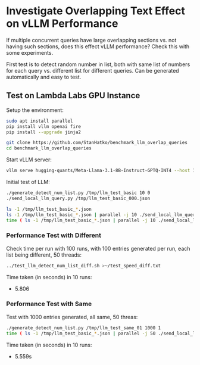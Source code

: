 # Investigate Overlapping Text Effect on vLLM Performance

If multiple concurrent queries have large overlapping sections vs. not having such sections,
does this effect vLLM performance? Check this with some experiments.

First test is to detect random number in list, both with same list of numbers for each query vs.
different list for different queries. Can be generated automatically and easy to test.


## Test on Lambda Labs GPU Instance

Setup the environment:

```bash
sudo apt install parallel
pip install vllm openai fire
pip install --upgrade jinja2

git clone https://github.com/StanHatko/benchmark_llm_overlap_queries
cd benchmark_llm_overlap_queries
```

Start vLLM server:

```bash
vllm serve hugging-quants/Meta-Llama-3.1-8B-Instruct-GPTQ-INT4 --host 127.0.0.1 --port 8000
```

Initial test of LLM:

```bash
./generate_detect_num_list.py /tmp/llm_test_basic 10 0
./send_local_llm_query.py /tmp/llm_test_basic_000.json

ls -1 /tmp/llm_test_basic_*.json
ls -1 /tmp/llm_test_basic_*.json | parallel -j 10 ./send_local_llm_query.py
time ( ls -1 /tmp/llm_test_basic_*.json | parallel -j 10 ./send_local_llm_query.py )
```

### Performance Test with Different

Check time per run with 100 runs, with 100 entries generated per run,
each list being different, 50 threads:

```bash
../test_llm_detect_num_list_diff.sh >~/test_speed_diff.txt
```

Time taken (in seconds) in 10 runs:

* 5.806

### Performance Test with Same

Test with 1000 entries generated, all same, 50 threas:

```bash
./generate_detect_num_list.py /tmp/llm_test_same_01 1000 1
time ( ls -1 /tmp/llm_test_basic_*.json | parallel -j 50 ./send_local_llm_query.py )
```

Time taken (in seconds) in 10 runs: 

* 5.559s
